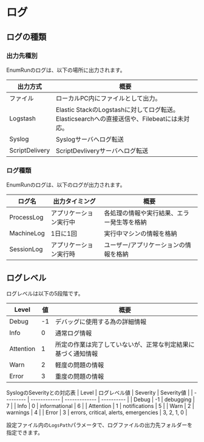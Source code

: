 # ログ

## ログの種類

### 出力先種別

EnumRunのログは、以下の場所に出力されます。

| 出力方式 | 概要 |
| -------- | ---- |
| ファイル | ローカルPC内にファイルとして出力。 |
| Logstash | Elastic StackのLogstashに対してログ転送。<br>Elasticsearchへの直接送信や、Filebeatには未対応。 |
| Syslog   | Syslogサーバへログ転送 |
| ScriptDelivery | ScriptDevliveryサーバへログ転送 |

### ログ種類

EnumRunのログは、以下のログが出力されます。

| ログ名     | 出力タイミング | 概要 |
| ---------- | -------------- | ---- |
| ProcessLog | アプリケーション実行中 | 各処理の情報や実行結果、エラー発生等を格納 |
| MachineLog | 1日に1回 | 実行中マシンの情報を格納 |
| SessionLog | アプリケーション実行時 | ユーザー/アプリケーションの情報を格納 |

## ログレベル

ログレベルは以下の5段階です。

| Level     | 値   | 概要 |
| --------- | ---- | ---- |
| Debug     | -1   | デバッグに使用する為の詳細情報 |
| Info      |  0   | 通常ログ情報 |
| Attention |  1   | 所定の作業は完了していないが、正常な判定結果に基づく通知情報 |
| Warn      |  2   | 軽度の問題の情報 |
| Error     |  3   | 重度の問題の情報 |

SyslogのSeverityとの対応表
| Level     | ログレベル値 | Severity      | Severity値 |
| --------- | ------------ | ------------- | ---------- |
| Debug     | -1           | debugging     | 7          |
| Info      |  0           | informational | 6          |
| Attention |  1           | notifications | 5          |
| Warn      |  2           | warnings      | 4          |
| Error     |  3           | errors, critical, alerts, emergencies | 3, 2, 1, 0 |







設定ファイル内の``LogsPath``パラメータで、ログファイルの出力先フォルダーを指定できます。



